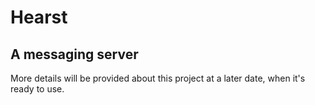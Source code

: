 # Hearst
## A messaging server

More details will be provided about this project at a later date, when it's ready to use.
